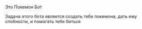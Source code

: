 Это Покемон Бот 

Задача этого бота является создать тебе покемона,
дать ему спобности, 
и помогать тебе биться
